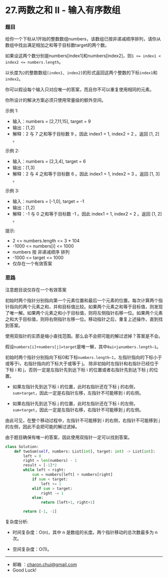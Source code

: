27.两数之和 II - 输入有序数组
===


### 题目

给你一个下标从1开始的整数数组numbers，该数组已按非递减顺序排列，请你从数组中找出满足相加之和等于目标数target的两个数。     

如果设这两个数分别是numbers[index1]和numbers[index2]，则`1 <= index1 < index2 <= numbers.length`。     

以长度为`2`的整数数组`[index1, index2]`的形式返回这两个整数的下标`index1`和`index2`。      

你可以假设每个输入只对应唯一的答案，而且你不可以重复使用相同的元素。     

你所设计的解决方案必须只使用常量级的额外空间。     

 
示例 1:    

- 输入：numbers = [2,7,11,15], target = 9
- 输出：[1,2]
- 解释：2 与 7 之和等于目标数 9 。因此 index1 = 1, index2 = 2 。返回 [1, 2] 。

示例 2:    

- 输入：numbers = [2,3,4], target = 6
- 输出：[1,3]
- 解释：2 与 4 之和等于目标数 6 。因此 index1 = 1, index2 = 3 。返回 [1, 3] 。

示例 3:   

- 输入：numbers = [-1,0], target = -1
- 输出：[1,2]
- 解释：-1 与 0 之和等于目标数 -1 。因此 index1 = 1, index2 = 2 。返回 [1, 2] 。
 

提示:    

- 2 <= numbers.length <= 3 * 104
- -1000 <= numbers[i] <= 1000
- numbers 按 非递减顺序 排列
- -1000 <= target <= 1000
- 仅存在一个有效答案

### 思路

注意题目说仅存在一个有效答案


初始时两个指针分别指向第一个元素位置和最后一个元素的位置。每次计算两个指针指向的两个元素之和，并和目标值比较。如果两个元素之和等于目标值，则发现了唯一解。如果两个元素之和小于目标值，则将左侧指针右移一位。如果两个元素之和大于目标值，则将右侧指针左移一位。移动指针之后，重复上述操作，直到找到答案。

使用双指针的实质是缩小查找范围。那么会不会把可能的解过滤掉？答案是不会。

假设`numbers[i]+numbers[j]=target`是唯一解，其中`0≤i<j≤numbers.length−1`。        

初始时两个指针分别指向下标0和下标`numbers.length−1`，左指针指向的下标小于或等于i，右指针指向的下标大于或等于 j。        除非初始时左指针和右指针已经位于下标 i 和 j，否则一定是左指针先到达下标 i 的位置或者右指针先到达下标 j 的位置。

- 如果左指针先到达下标 i 的位置，此时右指针还在下标 j 的右侧，`sum>target`，因此一定是右指针左移，左指针不可能移到 i 的右侧。

- 如果右指针先到达下标 j 的位置，此时左指针还在下标 i 的左侧，`sum<target`，因此一定是左指针右移，右指针不可能移到 j 的左侧。

由此可见，在整个移动过程中，左指针不可能移到 i 的右侧，右指针不可能移到 j 的左侧，因此不会把可能的解过滤掉。


由于题目确保有唯一的答案，因此使用双指针一定可以找到答案。


```python
class Solution:
    def twoSum(self, numbers: List[int], target: int) -> List[int]:
        left = 0
        right = len(numbers) - 1
        result = [-1]*2
        while left < right:
            sum = numbers[left] + numbers[right]
            if sum < target:
                left += 1
            elif sum > target:
                right -= 1
            else:
                return [left+1, right+1]

        return [-1, -1]
```

复杂度分析:    

- 时间复杂度：O(n)，其中 n 是数组的长度。两个指针移动的总次数最多为 n 次。

- 空间复杂度：O(1)。


---
- 邮箱 ：charon.chui@gmail.com  
- Good Luck! 

	
